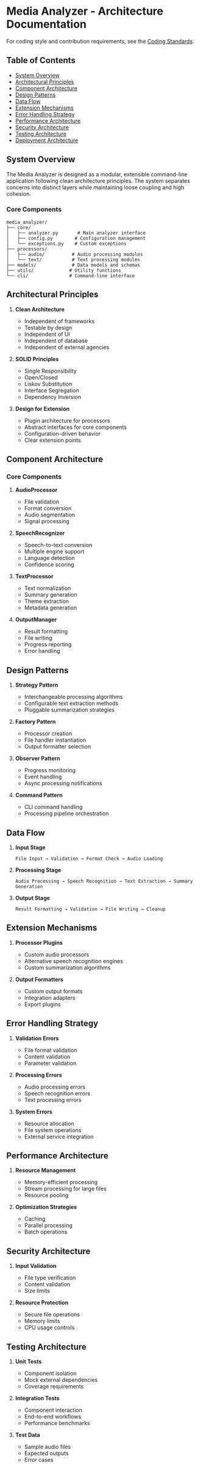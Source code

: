 # Media Analyzer - Architecture Documentation

For coding style and contribution requirements, see the [Coding Standards](../CODING_STANDARDS.md).

## Table of Contents
- [System Overview](#system-overview)
- [Architectural Principles](#architectural-principles)
- [Component Architecture](#component-architecture)
- [Design Patterns](#design-patterns)
- [Data Flow](#data-flow)
- [Extension Mechanisms](#extension-mechanisms)
- [Error Handling Strategy](#error-handling-strategy)
- [Performance Architecture](#performance-architecture)
- [Security Architecture](#security-architecture)
- [Testing Architecture](#testing-architecture)
- [Deployment Architecture](#deployment-architecture)

## System Overview

The Media Analyzer is designed as a modular, extensible command-line application following clean architecture principles. The system separates concerns into distinct layers while maintaining loose coupling and high cohesion.

### Core Components

```
media_analyzer/
├── core/
│   ├── analyzer.py       # Main analyzer interface
│   ├── config.py        # Configuration management
│   └── exceptions.py    # Custom exceptions
├── processors/
│   ├── audio/          # Audio processing modules
│   └── text/           # Text processing modules
├── models/             # Data models and schemas
├── utils/             # Utility functions
└── cli/               # Command-line interface
```

## Architectural Principles

1. **Clean Architecture**
   - Independent of frameworks
   - Testable by design
   - Independent of UI
   - Independent of database
   - Independent of external agencies

2. **SOLID Principles**
   - Single Responsibility
   - Open/Closed
   - Liskov Substitution
   - Interface Segregation
   - Dependency Inversion

3. **Design for Extension**
   - Plugin architecture for processors
   - Abstract interfaces for core components
   - Configuration-driven behavior
   - Clear extension points

## Component Architecture

### Core Components

1. **AudioProcessor**
   - File validation
   - Format conversion
   - Audio segmentation
   - Signal processing

2. **SpeechRecognizer**
   - Speech-to-text conversion
   - Multiple engine support
   - Language detection
   - Confidence scoring

3. **TextProcessor**
   - Text normalization
   - Summary generation
   - Theme extraction
   - Metadata generation

4. **OutputManager**
   - Result formatting
   - File writing
   - Progress reporting
   - Error handling

## Design Patterns

1. **Strategy Pattern**
   - Interchangeable processing algorithms
   - Configurable text extraction methods
   - Pluggable summarization strategies

2. **Factory Pattern**
   - Processor creation
   - File handler instantiation
   - Output formatter selection

3. **Observer Pattern**
   - Progress monitoring
   - Event handling
   - Async processing notifications

4. **Command Pattern**
   - CLI command handling
   - Processing pipeline orchestration

## Data Flow

1. **Input Stage**
   ```
   File Input → Validation → Format Check → Audio Loading
   ```

2. **Processing Stage**
   ```
   Audio Processing → Speech Recognition → Text Extraction → Summary Generation
   ```

3. **Output Stage**
   ```
   Result Formatting → Validation → File Writing → Cleanup
   ```

## Extension Mechanisms

1. **Processor Plugins**
   - Custom audio processors
   - Alternative speech recognition engines
   - Custom summarization algorithms

2. **Output Formatters**
   - Custom output formats
   - Integration adapters
   - Export plugins

## Error Handling Strategy

1. **Validation Errors**
   - File format validation
   - Content validation
   - Parameter validation

2. **Processing Errors**
   - Audio processing errors
   - Speech recognition errors
   - Text processing errors

3. **System Errors**
   - Resource allocation
   - File system operations
   - External service integration

## Performance Architecture

1. **Resource Management**
   - Memory-efficient processing
   - Stream processing for large files
   - Resource pooling

2. **Optimization Strategies**
   - Caching
   - Parallel processing
   - Batch operations

## Security Architecture

1. **Input Validation**
   - File type verification
   - Content validation
   - Size limits

2. **Resource Protection**
   - Secure file operations
   - Memory limits
   - CPU usage controls

## Testing Architecture

1. **Unit Tests**
   - Component isolation
   - Mock external dependencies
   - Coverage requirements

2. **Integration Tests**
   - Component interaction
   - End-to-end workflows
   - Performance benchmarks

3. **Test Data**
   - Sample audio files
   - Expected outputs
   - Error cases
